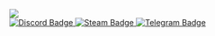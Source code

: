 <div id="header" align="full">
 <img src="https://media.giphy.com/media/qfEc3uhiSjKLu/giphy.gif" widht="100"/>
</div>
<div id="badges">
 <a href="https://discordapp.com/users/1207465636872069233/">
 <img src= "https://img.shields.io/badge/Discord-white?logo=Discord&logoSize=auto&labelColor=white" alt="Discord Badge"/>
 </a>
<a href="https://steamcommunity.com/profiles/76561199182978705/">
 <img src= "https://img.shields.io/badge/Steam-black?logo=steam&logoSize=auto&labelColor=black" alt="Steam Badge"/>
  </a>
  <a href="https://t.me/+8S-bWjoNc3piODQy">
 <img src= "https://img.shields.io/badge/Telegram-blue?logo=telegram&logoSize=auto&labelColor=white&color=white" alt="Telegram Badge"/>
</div>
